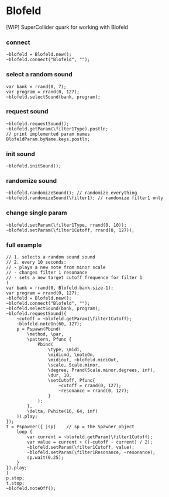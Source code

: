 # Blofeld
[WIP] SuperCollider quark for working with Blofeld

### connect
```supercollider
~blofeld = Blofeld.new();
~blofeld.connect("Blofeld", "");
```
### select a random sound
```supercollider
var bank = rrand(0, 7);
var program = rrand(0, 127);
~blofeld.selectSound(bank, program);
```
### request sound
```supercollider
~blofeld.requestSound();
~blofeld.getParam(\filter1Type).postln;
// print implemented param names
BlofeldParam.byName.keys.postln;
```
### init sound
```supercollider
~blofeld.initSound();
```
### randomize sound
```supercollider
~blofeld.randomizeSound(); // randomize everything
~blofeld.randomizeSound(\filter1); // randomize filter1 only
```
### change single param
```supercollider
~blofeld.setParam(\filter1Type, rrand(0, 10));
~blofeld.setParam(\filter1Cutoff, rrand(0, 127));
```
### full example
```supercollider
// 1. selects a random sound sound
// 2. every 10 seconds:
// - plays a new note from minor scale
// - changes filter 1 resonance
// - sets a new target cutoff frequence for filter 1
(
var bank = rrand(0, Blofeld.bank.size-1);
var program = rrand(0, 127);
~blofeld = Blofeld.new();
~blofeld.connect("Blofeld", "");
~blofeld.selectSound(bank, program);
~blofeld.requestSound({
	~cutoff = ~blofeld.getParam(\filter1Cutoff);
	~blofeld.noteOn(60, 127);
	p = Pspawn(Pbind(
		\method, \par,
		\pattern, Pfunc {
			Pbind(
				\type, \midi,
				\midicmd, \noteOn,
				\midiout, ~blofeld.midiOut,
				\scale, Scale.minor,
				\degree, Prand(Scale.minor.degrees, inf),
				\dur, 10,
				\setCutoff, Pfunc{
					~cutoff = rrand(0, 127);
					~resonance = rrand(0, 127);
				}
			);
		},
		\delta, Pwhite(16, 64, inf)
	)).play;
});
t = Pspawner({ |sp|    // sp = the Spawner object
	loop {
		var current = ~blofeld.getParam(\filter1Cutoff);
		var value = current + ((~cutoff - current) / 2);
		~blofeld.setParam(\filter1Cutoff, value);
		~blofeld.setParam(\filter1Resonance, ~resonance);
		sp.wait(0.25);
	}
}).play;
)
p.stop;
t.stop;
~blofeld.noteOff();
```
